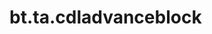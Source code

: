 <div itemscope itemtype="http://developers.google.com/ReferenceObject">
<meta itemprop="name" content="bt.ta.cdladvanceblock" />
<meta itemprop="path" content="Stable" />
</div>

# bt.ta.cdladvanceblock

<!-- Insert buttons and diff -->

<table class="tfo-notebook-buttons tfo-api nocontent" align="left">

</table>





<pre class="devsite-click-to-copy prettyprint lang-py tfo-signature-link">
<code>bt.ta.cdladvanceblock(
    *args, **kwargs
) -> np.array
</code></pre>



<!-- Placeholder for "Used in" -->

